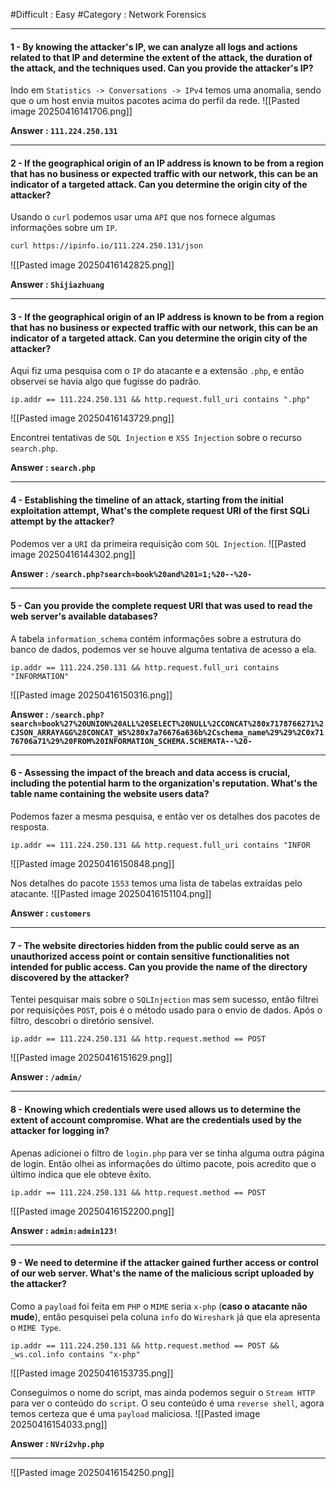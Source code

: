 #Difficult : Easy
#Category : Network Forensics
***
#### 1 - By knowing the attacker's IP, we can analyze all logs and actions related to that IP and determine the extent of the attack, the duration of the attack, and the techniques used. Can you provide the attacker's IP?
Indo em `Statistics -> Conversations -> IPv4` temos uma anomalia, sendo que o  um host envia muitos pacotes acima do perfil da rede.
![[Pasted image 20250416141706.png]]

**Answer : `111.224.250.131`**
***
#### 2 - If the geographical origin of an IP address is known to be from a region that has no business or expected traffic with our network, this can be an indicator of a targeted attack. Can you determine the origin city of the attacker?
Usando o `curl` podemos usar uma `API` que nos fornece algumas informações sobre um `IP`.
```bash
curl https://ipinfo.io/111.224.250.131/json
```
![[Pasted image 20250416142825.png]]

**Answer : `Shijiazhuang`**
***
#### 3 - If the geographical origin of an IP address is known to be from a region that has no business or expected traffic with our network, this can be an indicator of a targeted attack. Can you determine the origin city of the attacker?
Aqui fiz uma pesquisa com o `IP` do atacante e a extensão `.php`, e então observei se havia algo que fugisse do padrão.
```
ip.addr == 111.224.250.131 && http.request.full_uri contains ".php"
```
![[Pasted image 20250416143729.png]]

Encontrei tentativas de `SQL Injection` e `XSS Injection` sobre o recurso `search.php`.

**Answer : `search.php`**
***
#### 4 - Establishing the timeline of an attack, starting from the initial exploitation attempt, What's the complete request URI of the first SQLi attempt by the attacker?
Podemos ver a `URI` da primeira requisição com `SQL Injection`.
![[Pasted image 20250416144302.png]]

**Answer : `/search.php?search=book%20and%201=1;%20--%20-`**
***
#### 5 - Can you provide the complete request URI that was used to read the web server's available databases?
A tabela `information_schema` contém informações sobre a estrutura do banco de dados, podemos ver se houve alguma tentativa de acesso a ela.
```
ip.addr == 111.224.250.131 && http.request.full_uri contains "INFORMATION"
```
![[Pasted image 20250416150316.png]]

**Answer : `/search.php?search=book%27%20UNION%20ALL%20SELECT%20NULL%2CCONCAT%280x7178766271%2CJSON_ARRAYAGG%28CONCAT_WS%280x7a76676a636b%2Cschema_name%29%29%2C0x7176706a71%29%20FROM%20INFORMATION_SCHEMA.SCHEMATA--%20-`**
***
#### 6 - Assessing the impact of the breach and data access is crucial, including the potential harm to the organization's reputation. What's the table name containing the website users data?
Podemos fazer a mesma pesquisa, e então ver os detalhes dos pacotes de resposta.
```
ip.addr == 111.224.250.131 && http.request.full_uri contains "INFOR
```
![[Pasted image 20250416150848.png]]

Nos detalhes do pacote `1553` temos uma lista de tabelas extraídas pelo atacante.
![[Pasted image 20250416151104.png]]

**Answer : `customers`**
***
#### 7 - The website directories hidden from the public could serve as an unauthorized access point or contain sensitive functionalities not intended for public access. Can you provide the name of the directory discovered by the attacker?
Tentei pesquisar mais sobre o `SQLInjection` mas sem sucesso, então filtrei por requisições `POST`, pois é o método usado para o envio de dados. Após o filtro, descobri o diretório sensível.
```
ip.addr == 111.224.250.131 && http.request.method == POST
```
![[Pasted image 20250416151629.png]]

**Answer : `/admin/`**
***
#### 8 - Knowing which credentials were used allows us to determine the extent of account compromise. What are the credentials used by the attacker for logging in?
Apenas adicionei o filtro de `login.php` para ver se tinha alguma outra página de login. Então olhei as informações do último pacote, pois acredito que o último indica que ele obteve êxito.
```
ip.addr == 111.224.250.131 && http.request.method == POST
```
![[Pasted image 20250416152200.png]]

**Answer : `admin:admin123!`**
***
#### 9 - We need to determine if the attacker gained further access or control of our web server. What's the name of the malicious script uploaded by the attacker?
Como a `payload` foi feita em `PHP` o `MIME` seria `x-php` (**caso o atacante não mude**), então pesquisei pela coluna `info` do `Wireshark` já que ela apresenta o `MIME Type`.
```
ip.addr == 111.224.250.131 && http.request.method == POST && _ws.col.info contains "x-php"
```
![[Pasted image 20250416153735.png]]

Conseguimos o nome do script, mas ainda podemos seguir o `Stream HTTP` para ver o conteúdo do `script`. O seu conteúdo é uma `reverse shell`, agora temos certeza que é uma `payload` maliciosa.
![[Pasted image 20250416154033.png]]

**Answer : `NVri2vhp.php`**
***
![[Pasted image 20250416154250.png]]